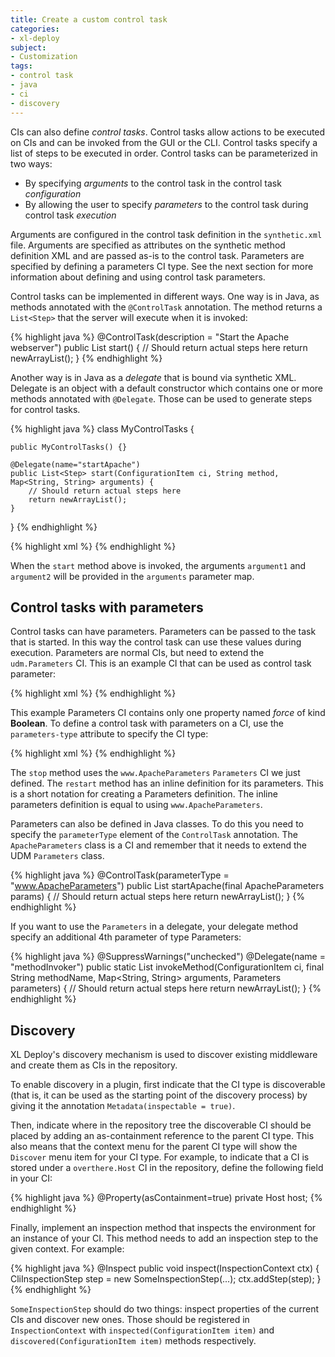 ```yaml
---
title: Create a custom control task
categories:
- xl-deploy
subject:
- Customization
tags:
- control task
- java
- ci
- discovery
---
```


CIs can also define _control tasks_. Control tasks allow actions to be executed on CIs and can be invoked from the GUI or the CLI. Control tasks specify a list of steps to be executed in order. Control tasks can be parameterized in two ways:

* By specifying _arguments_ to the control task in the control task _configuration_
* By allowing the user to specify _parameters_ to the control task during control task _execution_

Arguments are configured in the control task definition in the `synthetic.xml` file. Arguments are specified as attributes on the synthetic method definition XML and are passed as-is to the control task. 
Parameters are specified by defining a parameters CI type. See the next section for more information about defining and using control task parameters.

Control tasks can be implemented in different ways. One way is in Java, as methods annotated with the `@ControlTask` annotation. The method returns a `List<Step>` that the server will execute when it is invoked:

{% highlight java %}
@ControlTask(description = "Start the Apache webserver")
public List<Step> start() {
    // Should return actual steps here
    return newArrayList();
}
{% endhighlight %}

Another way is in Java as a *delegate* that is bound via synthetic XML. Delegate is an object with a default constructor which contains one or more methods annotated with `@Delegate`. Those can be used to generate steps for control tasks.

{% highlight java %}
class MyControlTasks {

    public MyControlTasks() {}

    @Delegate(name="startApache")
    public List<Step> start(ConfigurationItem ci, String method, Map<String, String> arguments) {
        // Should return actual steps here
        return newArrayList();
    }
}
{% endhighlight %}

{% highlight xml %}
<type-modification type="www.ApacheHttpdServer">
    <method name="startApache" label="Start the Apache webserver" delegate="startApache" argument1="value1" argument2="value2"/>
</type-modification>
{% endhighlight %}

When the `start` method above is invoked, the arguments `argument1` and `argument2` will be provided in the `arguments` parameter map.

## Control tasks with parameters

Control tasks can have parameters. Parameters can be passed to the task that is started. In this way the control task can use these values during execution. Parameters are normal CIs, but need to extend the `udm.Parameters` CI. This is an example CI that can be used as control task parameter:

{% highlight xml %}
<type type="www.ApacheParameters" extends="udm.Parameters">
    <property name="force" kind="boolean" />
</type>
{% endhighlight %}

This example Parameters CI contains only one property named *force* of kind **Boolean**. To define a control task with parameters on a CI, use the `parameters-type` attribute to specify the CI type:

{% highlight xml %}
<type-modification type="www.ApacheHttpdServer">
    <method name="start" />
    <method name="stop" parameters-type="www.ApacheParameters" />
    <method name="restart">
        <parameters>
            <parameter name="force" kind="boolean" />
        </parameters>
    </method>
</type-modification>
{% endhighlight %}

The `stop` method uses the `www.ApacheParameters` `Parameters` CI we just defined. The `restart` method has an inline definition for its parameters. This is a short notation for creating a Parameters definition. The inline parameters definition is equal to using `www.ApacheParameters`.

Parameters can also be defined in Java classes. To do this you need to specify the `parameterType` element of the `ControlTask` annotation. The `ApacheParameters` class is a CI and remember that it needs to extend the UDM `Parameters` class.

{% highlight java %}
@ControlTask(parameterType = "www.ApacheParameters")
public List<Step> startApache(final ApacheParameters params) {
    // Should return actual steps here
    return newArrayList();
}
{% endhighlight %}

If you want to use the `Parameters` in a delegate, your delegate method specify an additional 4th parameter of type Parameters:

{% highlight java %}
@SuppressWarnings("unchecked")
@Delegate(name = "methodInvoker")
public static List<Step> invokeMethod(ConfigurationItem ci, final String methodName, Map<String, String> arguments, Parameters parameters) {
    // Should return actual steps here
    return newArrayList();
}
{% endhighlight %}

## Discovery

XL Deploy's discovery mechanism is used to discover existing middleware and create them as CIs in the repository.

To enable discovery in a plugin, first indicate that the CI type is discoverable (that is, it can be used as the starting point of the discovery process) by giving it the annotation `Metadata(inspectable = true)`.

Then, indicate where in the repository tree the discoverable CI should be placed by adding an as-containment reference to the parent CI type. This also means that the context menu for the parent CI type will show the `Discover` menu item for your CI type. For example, to indicate that a CI is stored under a `overthere.Host` CI in the repository, define the following field in your CI:

{% highlight java %}
@Property(asContainment=true)
private Host host;
{% endhighlight %}

Finally, implement an inspection method that inspects the environment for an instance of your CI. This method needs to add an inspection step to the given context. For example:

{% highlight java %}
@Inspect
public void inspect(InspectionContext ctx) {
    CliInspectionStep step = new SomeInspectionStep(...);
    ctx.addStep(step);
}
{% endhighlight %}

`SomeInspectionStep` should do two things: inspect properties of the current CIs and discover new ones. Those should be registered in `InspectionContext` with `inspected(ConfigurationItem item)` and `discovered(ConfigurationItem item)` methods respectively.

